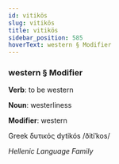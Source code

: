 ```yaml
---
id: vitikös
slug: vitikös
title: vitikös
sidebar_position: 585
hoverText: western § Modifier
---
```


### western § Modifier

**Verb**: to be western

**Noun**: westerliness

**Modifier**: western

Greek δυτικός dytikós /ðitiˈkos/

*Hellenic Language Family*